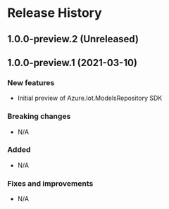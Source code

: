 # Release History

## 1.0.0-preview.2 (Unreleased)


## 1.0.0-preview.1 (2021-03-10)

### New features

- Initial preview of Azure.Iot.ModelsRepository SDK

### Breaking changes

- N/A

### Added

- N/A

### Fixes and improvements

- N/A
